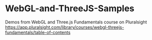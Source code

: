 # WebGL-and-ThreeJS-Samples

Demos from WebGL and Three.js Fundamentals course on Pluralsight
https://app.pluralsight.com/library/courses/webgl-threejs-fundamentals/table-of-contents
